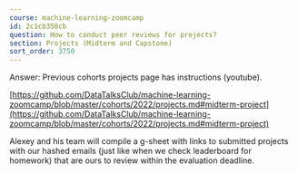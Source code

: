 ```yaml
---
course: machine-learning-zoomcamp
id: 2c1cb358cb
question: How to conduct peer reviews for projects?
section: Projects (Midterm and Capstone)
sort_order: 3750
---
```


Answer: Previous cohorts projects page has instructions (youtube).

[https://github.com/DataTalksClub/machine-learning-zoomcamp/blob/master/cohorts/2022/projects.md#midterm-project](https://github.com/DataTalksClub/machine-learning-zoomcamp/blob/master/cohorts/2022/projects.md#midterm-project)

Alexey and his team will compile a g-sheet with links to submitted projects with our hashed emails (just like when we check leaderboard for homework) that are ours to review within the evaluation deadline.

~~~ Added by Nukta Bhatia ~~~

